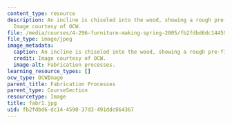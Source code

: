 ```yaml
---
content_type: resource
description: An incline is chiseled into the wood, showing a rough pre-finish surface.
  Image courtesy of OCW.
file: /media/courses/4-296-furniture-making-spring-2005/fb2fdbd6dc14459037d3491ddc864367_fabr1.jpg
file_type: image/jpeg
image_metadata:
  caption: An incline is chiseled into the wood, showing a rough pre-finish surface.
  credit: Image courtesy of OCW.
  image-alt: Fabrication processes.
learning_resource_types: []
ocw_type: OCWImage
parent_title: Fabrication Processes
parent_type: CourseSection
resourcetype: Image
title: fabr1.jpg
uid: fb2fdbd6-dc14-4590-37d3-491ddc864367
---
```

